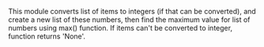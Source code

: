 This module converts list of items to integers (if that can be converted), and create a new list of these numbers, then find the maximum value for list of numbers using max() function. 
If items can't be converted to integer, function returns 'None'.

